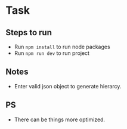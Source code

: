 # Task

## Steps to run
- Run `npm install`  to run node packages
- Run `npm run dev` to run project

## Notes
- Enter valid json object to generate hierarcy.

## PS
- There can be things more optimized.